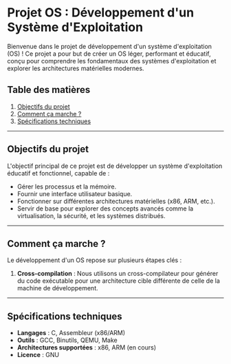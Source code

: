 
# Projet OS : Développement d'un Système d'Exploitation

Bienvenue dans le projet de développement d'un système d'exploitation (OS) ! Ce projet a pour but de créer un OS léger, performant et éducatif, conçu pour comprendre les fondamentaux des systèmes d'exploitation et explorer les architectures matérielles modernes.

## Table des matières

1. [Objectifs du projet](#objectifs-du-projet)
2. [Comment ça marche ?](#comment-ça-marche-)
3. [Spécifications techniques](#spécifications-techniques)

---

## Objectifs du projet

L'objectif principal de ce projet est de développer un système d'exploitation éducatif et fonctionnel, capable de :
- Gérer les processus et la mémoire.
- Fournir une interface utilisateur basique.
- Fonctionner sur différentes architectures matérielles (x86, ARM, etc.).
- Servir de base pour explorer des concepts avancés comme la virtualisation, la sécurité, et les systèmes distribués.

---

## Comment ça marche ?

Le développement d'un OS repose sur plusieurs étapes clés :
1. **Cross-compilation** : Nous utilisons un cross-compilateur pour générer du code exécutable pour une architecture cible différente de celle de la machine de développement.


---

## Spécifications techniques

- **Langages** : C, Assembleur (x86/ARM)
- **Outils** : GCC, Binutils, QEMU, Make
- **Architectures supportées** : x86, ARM (en cours)
- **Licence** : GNU
